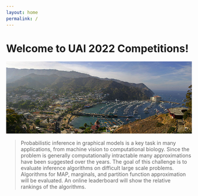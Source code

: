 ```yaml
---
layout: home
permalink: /
---
```


# Welcome to UAI 2022 Competitions!
![](./assets/images/Catalina_Avalon1.jpg)

> Probabilistic inference in graphical models is a key task in many applications, from machine vision to computational biology. 
Since the problem is generally computationally intractable many approximations have been suggested over the years.
The goal of this challenge is to evaluate inference algorithms on difficult large scale problems.
Algorithms for MAP, marginals, and partition function approximation will be evaluated. 
An online leaderboard will show the relative rankings of the algorithms.


